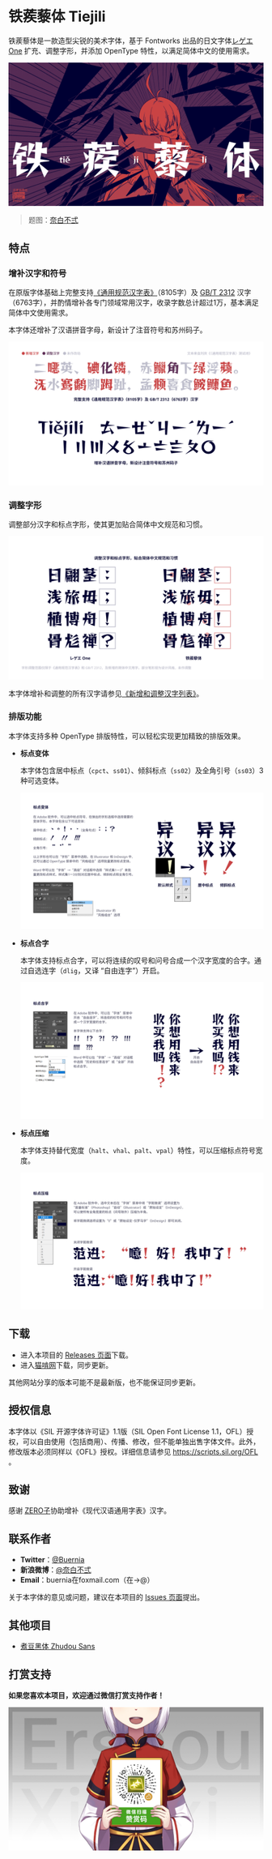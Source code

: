 # 铁蒺藜体 Tiejili

铁蒺藜体是一款造型尖锐的美术字体，基于 Fontworks 出品的日文字体[レゲエ One](https://github.com/fontworks-fonts/Reggae) 扩充、调整字形，并添加 OpenType 特性，以满足简体中文的使用需求。

![Tiejili](documentation/images/Tiejili.png)

> 题图：[奈白不弍](https://www.pixiv.net/artworks/96389260)

## 特点

### 增补汉字和符号

在原版字体基础上完整支持[《通用规范汉字表》](http://www.moe.gov.cn/jyb_sjzl/ziliao/A19/201306/t20130601_186002.html)（8105字）及 [GB/T 2312](http://openstd.samr.gov.cn/bzgk/gb/newGbInfo?hcno=5664A728BD9D523DE3B99BC37AC7A2CC) 汉字（6763字），并酌情增补各专门领域常用汉字，收录字数总计超过1万，基本满足简体中文使用需求。

本字体还增补了汉语拼音字母，新设计了注音符号和苏州码子。

![1](documentation/images/1.png)

### 调整字形

调整部分汉字和标点字形，使其更加贴合简体中文规范和习惯。

![2](documentation/images/2.png)

本字体增补和调整的所有汉字请参见[《新增和调整汉字列表》](https://github.com/Buernia/Tiejili/blob/main/Documents/%E6%96%B0%E5%A2%9E%E5%92%8C%E8%B0%83%E6%95%B4%E6%B1%89%E5%AD%97%E5%88%97%E8%A1%A8.txt)。

### 排版功能
本字体支持多种 OpenType 排版特性，可以轻松实现更加精致的排版效果。

* **标点变体**

  本字体包含居中标点（`cpct`、`ss01`）、倾斜标点（`ss02`）及全角引号（`ss03`）3种可选变体。
  
  ![3](documentation/images/3.png)
  
* **标点合字**

  本字体支持标点合字，可以将连续的叹号和问号合成一个汉字宽度的合字。通过自选连字（`dlig`，又译 “自由连字”）开启。

  ![4](documentation/images/4.png)

* **标点压缩**

  本字体支持替代宽度（`halt`、`vhal`、`palt`、`vpal`）特性，可以压缩标点符号宽度。

  ![5](documentation/images/5.png)

## 下载

* 进入本项目的 [Releases 页面](https://github.com/Buernia/Tiejili/releases)下载。
* 进入[猫啃网](https://www.maoken.com/freefonts/15020.html)下载，同步更新。

其他网站分享的版本可能不是最新版，也不能保证同步更新。

## 授权信息

本字体以《SIL 开源字体许可证》1.1版（SIL Open Font License 1.1，OFL）授权，可以自由使用（包括商用）、传播、修改，但不能单独出售字体文件。此外，修改版本必须同样以《OFL》授权。详细信息请参见 https://scripts.sil.org/OFL 。

## 致谢

感谢 [ZERO子](https://github.com/Skr-ZERO)协助增补《现代汉语通用字表》汉字。

## 联系作者

* **Twitter**：[@Buernia](https://twitter.com/Buernia)
* **新浪微博**：[@奈白不弍](https://weibo.com/p/1005055835431520)
* **Email**：buernia在foxmail.com（在→@）

关于本字体的意见或问题，建议在本项目的 [Issues 页面](https://github.com/Buernia/Tiejili/issues)提出。

## 其他项目

* [煮豆黑体 Zhudou Sans](https://github.com/Buernia/Zhudou-Sans)

## 打赏支持

**如果您喜欢本项目，欢迎通过微信打赏支持作者！**

![donate](documentation/images/donate.jpg)
